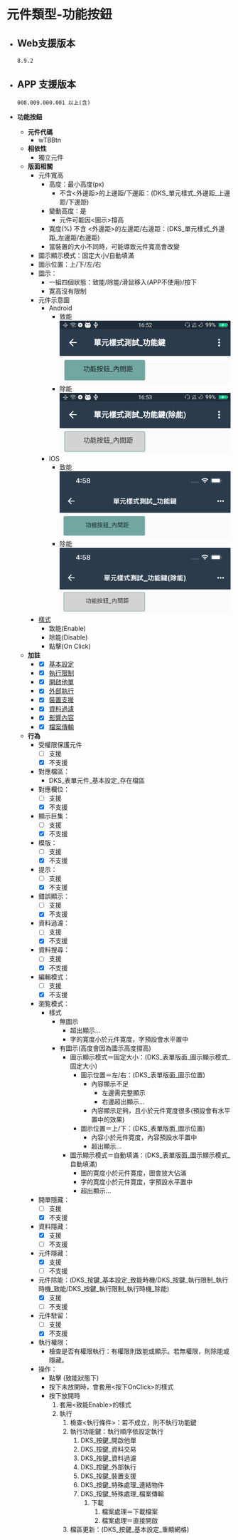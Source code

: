 # 元件類型-功能按鈕

* ## Web支援版本
  
      8.9.2

* ## APP 支援版本

      008.009.000.001 以上(含)

* __功能按鈕__
  * __元件代碼__
    * wTBBtn
  * __相依性__
    * 獨立元件
  * __版面相關__
    * 元件寬高
      * 高度：最小高度(px)
        * 不含<外邊距>的上邊距/下邊距：(DKS_單元樣式_外邊距_上邊距/下邊距)
      * 變動高度：是
          * 元件可能因<圖示>撐高
      * 寬度(%)
        不含 <外邊距>的左邊距/右邊距：(DKS_單元樣式_外邊距_左邊距/右邊距)
      * 當裝置的大小不同時，可能導致元件寬高會改變
    * 圖示顯示模式：固定大小/自動填滿
    * 圖示位置：上/下/左/右
    * 圖示：
      * 一組四個狀態：致能/除能/滑鼠移入(APP不使用)/按下
      * 寛高沒有限制
    * 元件示意圖
      * Android
        * 致能
          ![image](./image/android/componentButtonEnable.png)
        * 除能
          ![image](./image/android/componentButtonDisable.png)
      * IOS
        * 致能
          ![image](./image/ios/componentButtonEnable.png)
        * 除能
          ![image](./image/ios/componentButtonDisable.png)
    * [樣式](../general/style)
      * 致能(Enable)
      * 除能(Disable)
      * 點擊(On Click)
  * __加註__
    * - [x] [基本設定](../Addition/Button/basicSettings)
    * - [x] [執行限制](../Addition/Button/implementationRestrictions)
    * - [x] [開啟他單](../Addition/Button/openForm)
    * - [x] [外部執行](../Addition/Button/execute)
    * - [x] [裝置支援](../Addition/Button/deviceSupport)
    * - [x] [資料過濾](../Addition/Button/dataFilter)
    * - [x] [影響內容](../Addition/Button/influenceContent)
    * - [x] [檔案傳輸](../Addition/Button/fileTransfer)
  * __行為__
    * 受權限保護元件
      - [ ] 支援
      - [x] 不支援
    * 對應檔區：
      * DKS_表單元件_基本設定_存在檔區
    * 對應欄位：
      - [ ] 支援
      - [x] 不支援
    * 顯示巨集：
      - [ ] 支援
      - [x] 不支援
    * 模版：
      - [ ] 支援
      - [x] 不支援
    * 提示：
      - [ ] 支援
      - [x] 不支援
    * 錯誤顯示：
      - [ ] 支援
      - [x] 不支援
    * 資料過濾：
      - [ ] 支援
      - [x] 不支援
    * 資料搜尋：
      - [ ] 支援
      - [x] 不支援
    * 編輯模式：
      - [ ] 支援
      - [x] 不支援
    * 瀏覧模式：
      * 樣式
        * 無圖示
          * 超出顯示...
          * 字的寛度小於元件寛度，字預設會水平置中
        * 有圖示(高度會因為圖示高度撐高)
          * 圖示顯示模式＝固定大小：(DKS_表單版面_圖示顯示模式_固定大小)
            * 圖示位置＝左/右：(DKS_表單版面_圖示位置)
              * 內容顯示不足
                * 左邊需完整顯示
                * 右邊超出顯示...
              * 內容顯示足夠，且小於元件寛度很多(預設會有水平置中的效果)
            * 圖示位置＝上/下：(DKS_表單版面_圖示位置)
              * 內容小於元件寛度，內容預設水平置中
              * 超出顯示...
          * 圖示顯示模式＝自動填滿：(DKS_表單版面_圖示顯示模式_自動填滿)
            * 圖的寛度小於元件寛度，圖會放大佔滿
            * 字的寛度小於元件寛度，字預設水平置中
            * 超出顯示...
    * 開單隱藏：
      - [ ] 支援
      - [x] 不支援
    * 資料隱藏：
      - [x] 支援
      - [ ] 不支援
    * 元件隱藏：
      - [x] 支援
      - [ ] 不支援
    * 元件除能：(DKS_按鍵_基本設定_致能時機/DKS_按鍵_執行限制_執行時機_致能/DKS_按鍵_執行限制_執行時機_除能)
      - [x] 支援
      - [ ] 不支援
    * 元件駐留：
      - [ ] 支援
      - [x] 不支援
    * 執行權限：
      * 檢查是否有權限執行：有權限則致能或顯示。若無權限，則除能或隱藏。
    * 操作：
      * 點擊 (致能狀態下)
      * 按下未放開時，會套用<按下OnClick>的樣式
      * 按下放開時
        1. 套用<致能Enable>的樣式
        2. 執行
           1. 檢查<執行條件>：若不成立，則不執行功能鍵
           2. 執行功能鍵：執行順序依設定執行
              1. DKS_按鍵_開啟他單
              2. DKS_按鍵_資料交易
              3. DKS_按鍵_資料過濾
              4. DKS_按鍵_外部執行
              5. DKS_按鍵_裝置支援
              6. DKS_按鍵_特殊處理_連結物件
              7. DKS_按鍵_特殊處理_檔案傳輸
                  1. 下載
                      1. 檔案處理＝下載檔案
                      2. 檔案處理＝直接開啟
           3. 檔區更新：(DKS_按鍵_基本設定_重顯網格)
